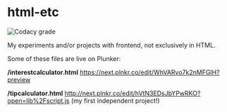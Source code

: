 # html-etc
![Codacy grade](https://img.shields.io/codacy/grade/65780baf22924cbb86024721dddaacf0?color=blueviolet&style=plastic)


My experiments and/or projects with frontend, not exclusively in HTML.

Some of these files are live on Plunker:

**/interestcalculator.html**  <https://next.plnkr.co/edit/WhVARvo7k2nMFGlH?preview>

**/tipcalculator.html** <http://next.plnkr.co/edit/hVtN3EDsJbYPwRKO?open=lib%2Fscript.js> (my first independent project!)
